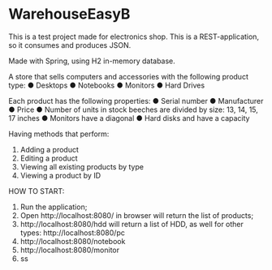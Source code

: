 # WarehouseEasyB
This is a test project made for electronics shop.
This is a REST-application, so it consumes and produces JSON.

Made with Spring, using H2 in-memory database.

A store that sells computers and accessories with the following product type: 
  ● Desktops 
  ● Notebooks 
  ● Monitors 
  ● Hard Drives 

Each product has the following properties: 
  ● Serial number 
  ● Manufacturer 
  ● Price 
  ● Number of units in stock beeches are divided by size: 13, 14, 15, 17 inches 
  ● Monitors have a diagonal 
  ● Hard disks and have a capacity 

Having methods that perform:
1. Adding a product 
2. Editing a product 
3. Viewing all existing products by type 
4. Viewing a product by ID

HOW TO START:
1. Run the application;
2. Open http://localhost:8080/ in browser will return the list of products;
3. http://localhost:8080/hdd will return a list of HDD, as well for other types:
   http://localhost:8080/pc
4. http://localhost:8080/notebook
5. http://localhost:8080/monitor
4. ss